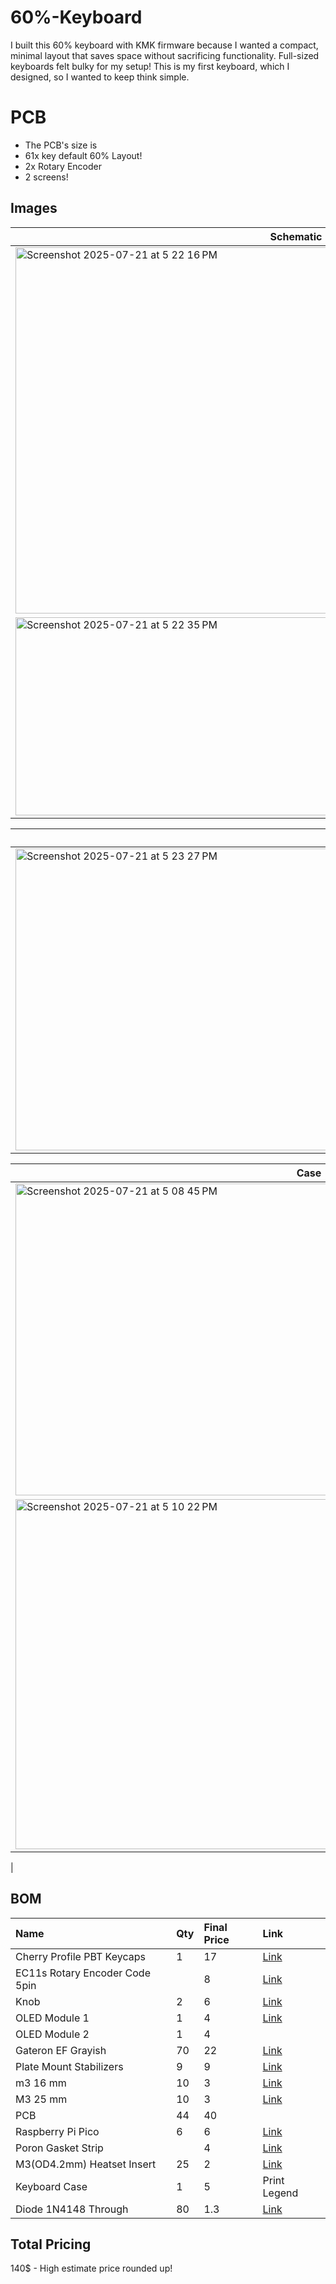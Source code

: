 # 60%-Keyboard

I built this 60% keyboard with KMK firmware because I wanted a compact, minimal layout that saves space without sacrificing functionality. Full-sized keyboards felt bulky for my setup! This is my first keyboard, which I designed, so I wanted to keep think simple.

# PCB
- The PCB's size is
- 61x key default 60% Layout!
- 2x Rotary Encoder
- 2 screens!

## Images


| Schematic                 |
| ------------------------- |
| <img width="828" height="586" alt="Screenshot 2025-07-21 at 5 22 16 PM" src="https://github.com/user-attachments/assets/25c0ebbc-c2d9-4d11-ac57-100f084ba196" /> |
| <img width="898" height="317" alt="Screenshot 2025-07-21 at 5 22 35 PM" src="https://github.com/user-attachments/assets/6c0c90d1-ae54-43ff-be6d-679db194a6f5" /> |


| PCB                   |
| --------------------- |
| <img width="1029" height="483" alt="Screenshot 2025-07-21 at 5 23 27 PM" src="https://github.com/user-attachments/assets/e3dd2c8c-78dc-4125-bb62-7b27bb375641" /> |


| Case                  |
| --------------------- |
| <img width="939" height="499" alt="Screenshot 2025-07-21 at 5 08 45 PM" src="https://github.com/user-attachments/assets/c9c08dc3-6a2f-4497-91ec-ee0285ae81d3" />|
| <img width="884" height="560" alt="Screenshot 2025-07-21 at 5 10 22 PM" src="https://github.com/user-attachments/assets/41986d2a-ee07-4fb3-a305-38cdb8490b15" />
|


## BOM 
| Name | Qty | Final Price | Link |
| :--- | :-- | :---------- | :--- |
| Cherry Profile PBT Keycaps | 1 | 17 | [Link](https://www.aliexpress.com/item/1005009109030179.html) |
| EC11s Rotary Encoder Code 5pin | | 8 | [Link](https://www.aliexpress.us/item/1005008610645902.html) |
| Knob | 2 | 6 | [Link](https://www.aliexpress.us/item/1005008610645902.html) |
| OLED Module 1 | 1 | 4 | [Link](https://www.aliexpress.com/item/1005007038294972.html) |
| OLED Module 2 | 1 | 4 | |
| Gateron EF Grayish | 70 | 22 | [Link](https://www.aliexpress.us/item/1005006358112479.html) |
| Plate Mount Stabilizers | 9 | 9 | [Link](https://www.aliexpress.us/item/1005006528731543.html) |
| m3 16 mm | 10 | 3 | [Link](https://www.aliexpress.us/item/32810872544.html) |
| M3 25 mm | 10 | 3 | [Link](https://www.aliexpress.us/item/32810872544.html) |
| PCB | 44 | 40 | |
| Raspberry Pi Pico | 6 | 6 | [Link](https://www.aliexpress.us/item/1005007661444023.html) |
| Poron Gasket Strip | | 4 | [Link](https://www.aliexpress.com/item/1005003607093794.html) |
| M3(OD4.2mm) Heatset Insert | 25 | 2 | [Link](https://www.aliexpress.us/item/1005003582355741.html) |
| Keyboard Case | 1 | 5 | Print Legend |
| Diode 1N4148 Through | 80 | 1.3 | [Link](https://www.aliexpress.us/item/4000142272546.html) |

## Total Pricing
140$ - High estimate price rounded up!
